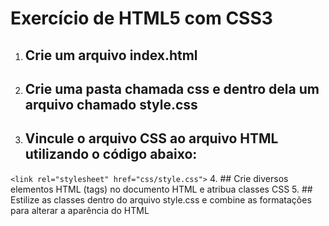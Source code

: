 # Exercício de HTML5 com CSS3
1. ## Crie um arquivo index.html
2. ## Crie uma pasta chamada css e dentro dela um arquivo chamado style.css
3. ## Vincule o arquivo CSS ao arquivo HTML utilizando o código abaixo:  
```<link rel="stylesheet" href="css/style.css">```
4. ## Crie diversos elementos HTML (tags) no documento HTML e atribua classes CSS
5. ## Estilize as classes dentro do arquivo style.css e combine as formatações para alterar a aparência do HTML
